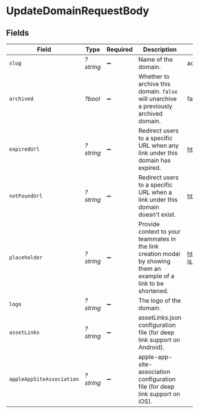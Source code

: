 # UpdateDomainRequestBody


## Fields

| Field                                                                                                              | Type                                                                                                               | Required                                                                                                           | Description                                                                                                        | Example                                                                                                            |
| ------------------------------------------------------------------------------------------------------------------ | ------------------------------------------------------------------------------------------------------------------ | ------------------------------------------------------------------------------------------------------------------ | ------------------------------------------------------------------------------------------------------------------ | ------------------------------------------------------------------------------------------------------------------ |
| `slug`                                                                                                             | *?string*                                                                                                          | :heavy_minus_sign:                                                                                                 | Name of the domain.                                                                                                | acme.com                                                                                                           |
| `archived`                                                                                                         | *?bool*                                                                                                            | :heavy_minus_sign:                                                                                                 | Whether to archive this domain. `false` will unarchive a previously archived domain.                               | false                                                                                                              |
| `expiredUrl`                                                                                                       | *?string*                                                                                                          | :heavy_minus_sign:                                                                                                 | Redirect users to a specific URL when any link under this domain has expired.                                      | https://acme.com/expired                                                                                           |
| `notFoundUrl`                                                                                                      | *?string*                                                                                                          | :heavy_minus_sign:                                                                                                 | Redirect users to a specific URL when a link under this domain doesn't exist.                                      | https://acme.com/not-found                                                                                         |
| `placeholder`                                                                                                      | *?string*                                                                                                          | :heavy_minus_sign:                                                                                                 | Provide context to your teammates in the link creation modal by showing them an example of a link to be shortened. | https://dub.co/help/article/what-is-dub                                                                            |
| `logo`                                                                                                             | *?string*                                                                                                          | :heavy_minus_sign:                                                                                                 | The logo of the domain.                                                                                            |                                                                                                                    |
| `assetLinks`                                                                                                       | *?string*                                                                                                          | :heavy_minus_sign:                                                                                                 | assetLinks.json configuration file (for deep link support on Android).                                             |                                                                                                                    |
| `appleAppSiteAssociation`                                                                                          | *?string*                                                                                                          | :heavy_minus_sign:                                                                                                 | apple-app-site-association configuration file (for deep link support on iOS).                                      |                                                                                                                    |
